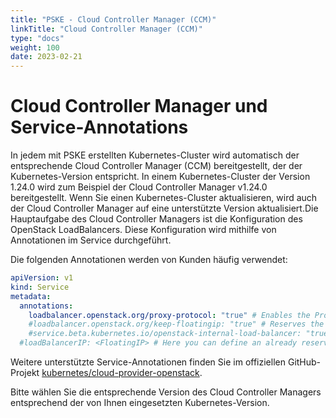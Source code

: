```yaml
---
title: "PSKE - Cloud Controller Manager (CCM)"
linkTitle: "Cloud Controller Manager (CCM)"
type: "docs"
weight: 100
date: 2023-02-21
---
```


# Cloud Controller Manager und Service-Annotations

In jedem mit PSKE erstellten Kubernetes-Cluster wird automatisch der entsprechende Cloud Controller Manager (CCM) bereitgestellt, der der Kubernetes-Version entspricht. In einem Kubernetes-Cluster der Version 1.24.0 wird zum Beispiel der Cloud Controller Manager v1.24.0 bereitgestellt. Wenn Sie einen Kubernetes-Cluster aktualisieren, wird auch der Cloud Controller Manager auf eine unterstützte Version aktualisiert.Die Hauptaufgabe des Cloud Controller Managers ist die Konfiguration des OpenStack LoadBalancers. Diese Konfiguration wird mithilfe von Annotationen im Service durchgeführt.

Die folgenden Annotationen werden von Kunden häufig verwendet:

```yaml
apiVersion: v1
kind: Service
metadata:
  annotations:
    loadbalancer.openstack.org/proxy-protocol: "true" # Enables the Proxy Protocol in the OpenStack LoadBalancer
    #loadbalancer.openstack.org/keep-floatingip: "true" # Reserves the FloatingIP in OpenStack, even after deleting the Helm chart
    #service.beta.kubernetes.io/openstack-internal-load-balancer: "true" # Creates a LoadBalancer in OpenStack without FloatingIP
  #loadBalancerIP: <FloatingIP> # Here you can define an already reserved FloatingIP. When "openstack-internal-load-balancer" is true, this will define the private IPv4 address of the OpenStack LoadBalancer.
```

Weitere unterstützte Service-Annotationen finden Sie im offiziellen GitHub-Projekt [kubernetes/cloud-provider-openstack](https://github.com/kubernetes/cloud-provider-openstack). 

Bitte wählen Sie die entsprechende Version des Cloud Controller Managers entsprechend der von Ihnen eingesetzten Kubernetes-Version.